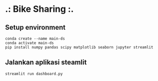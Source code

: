 # .: Bike Sharing :.

## Setup environment
```
conda create --name main-ds
conda activate main-ds
pip install numpy pandas scipy matplotlib seaborn jupyter streamlit
```

## Jalankan aplikasi steamlit
```
streamlit run dashboard.py
```

